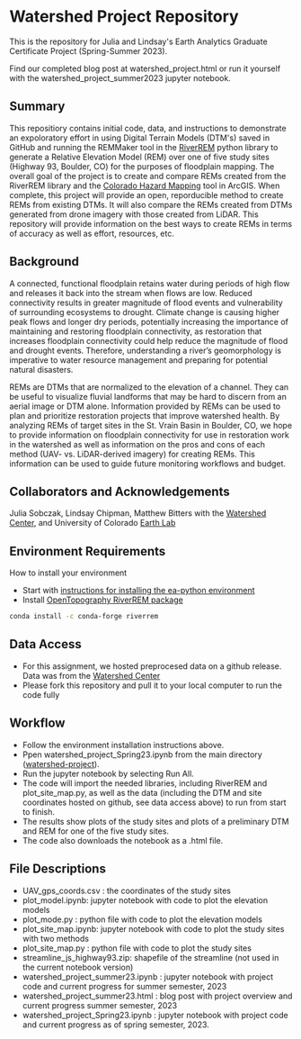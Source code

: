 # Watershed Project Repository

This is the repository for Julia and Lindsay's Earth Analytics Graduate Certificate Project (Spring-Summer 2023).

Find our completed blog post at watershed_project.html or run it yourself with the watershed_project_summer2023 jupyter notebook.

## Summary
This repositiory contains initial code, data, and instructions to demonstrate an expoloratory effort in using Digital Terrain Models (DTM's) saved in GitHub and running the REMMaker tool in the [RiverREM](https://github.com/OpenTopography/RiverREM) python library to generate a Relative Elevation Model (REM) over one of five study sites (Highway 93, Boulder, CO) for the purposes of floodplain mapping. The overall goal of the project is to create and compare REMs created from the RiverREM library and the [Colorado Hazard Mapping](https://coloradohazardmapping.com/) tool in ArcGIS. When complete, this project will provide an open, reporducible method to create REMs from existing DTMs. It will also compare the REMs created from DTMs generated from drone imagery with those created from LiDAR. This repository will provide information on the best ways to create REMs in terms of accuracy as well as effort, resources, etc.

## Background
A connected, functional floodplain retains water during periods of high flow and releases it back into the stream when flows are low. Reduced connectivity results in greater magnitude of flood events and vulnerability of surrounding ecosystems to drought. Climate change is causing higher peak flows and longer dry periods, potentially increasing the importance of maintaining and restoring floodplain connectivity, as restoration that increases floodplain connectivity could help reduce the magnitude of flood and drought events.  Therefore, understanding a river’s geomorphology is imperative to water resource  management and preparing for potential natural disasters.

REMs are DTMs that are normalized to the elevation of a channel. They can be useful to visualize fluvial landforms that may be hard to discern from an aerial image or DTM alone. Information provided by REMs can be used to plan and prioritize restoration projects that  improve watershed health. By analyzing REMs of target sites in the St. Vrain Basin in Boulder, CO, we hope to provide information on  floodplain connectivity for use in restoration work in the watershed as well as information on the pros and cons of each method (UAV- vs. LiDAR-derived imagery) for creating REMs. This information can be used to guide future monitoring workflows and budget.

## Collaborators and Acknowledgements
Julia Sobczak, Lindsay Chipman, Matthew Bitters with the [Watershed Center](https://watershed.center/), and University of Colorado [Earth Lab](https://earthlab.colorado.edu/)

## Environment Requirements
How to install your environment
  * Start with [instructions for installing the ea-python environment](https://www.earthdatascience.org/workshops/setup-earth-analytics-python/setup-python-conda-earth-analytics-environment/)
  *  Install [OpenTopography RiverREM package](https://github.com/OpenTopography/RiverREM)

  ```bash
  conda install -c conda-forge riverrem
  ```

## Data Access
  * For this assignment, we hosted preprocesed data on a github release. Data was from the [Watershed Center](https://watershed.center/)
  * Please fork this repository and pull it to your local computer to run the code fully

## Workflow
 * Follow the environment installation instructions above.
 * Ppen watershed_project_Spring23.ipynb from the main directory ([watershed-project](https://github.com/lechipman/watershed-project)).
 * Run the jupyter notebook by selecting Run All.
 * The code will import the needed libraries, including RiverREM and plot_site_map.py, as well as the data (including the DTM and site coordinates hosted on github, see data access above) to run from start to finish.
 * The results show plots of the study sites and plots of a preliminary DTM and REM for one of the five study sites.
 * The code also downloads the notebook as a .html file.

## File Descriptions
* UAV_gps_coords.csv : the coordinates of the study sites
* plot_model.ipynb: jupyter notebook with code to plot the elevation models
* plot_mode.py : python file with code to plot the elevation models
* plot_site_map.ipynb: jupyter notebook with code to plot the study sites with two methods
* plot_site_map.py : python file with code to plot the study sites
* streamline_js_highway93.zip: shapefile of the streamline (not used in the current notebook version)
* watershed_project_summer23.ipynb : jupyter notebook with project code and current progress for summer semester, 2023
* watershed_project_summer23.html : blog post with project overview and current progress summer semester, 2023
* watershed_project_Spring23.ipynb : jupyter notebook with project code and current progress as of spring semester, 2023.
